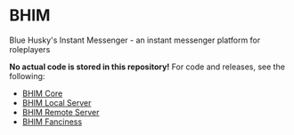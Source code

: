 BHIM
====

Blue Husky's Instant Messenger - an instant messenger platform for roleplayers

**No actual code is stored in this repository!** For code and releases, see the following:

 - [BHIM Core](https://github.com/BlueHuskyStudios/BHIM-Core)
 - [BHIM Local Server](https://github.com/BlueHuskyStudios/BHIM-Local-Server)
 - [BHIM Remote Server](https://github.com/BlueHuskyStudios/BHIM-Remote-Server)
 - [BHIM Fanciness](https://github.com/BlueHuskyStudios/BHIM-Fanciness)
 
